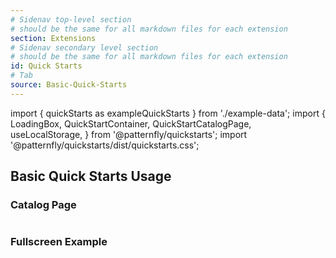 ```yaml
---
# Sidenav top-level section
# should be the same for all markdown files for each extension
section: Extensions
# Sidenav secondary level section
# should be the same for all markdown files for each extension
id: Quick Starts
# Tab
source: Basic-Quick-Starts
---
```


import { quickStarts as exampleQuickStarts } from './example-data';
import {
  LoadingBox,
  QuickStartContainer,
  QuickStartCatalogPage,
  useLocalStorage,
} from '@patternfly/quickstarts';
import '@patternfly/quickstarts/dist/quickstarts.css';

## Basic Quick Starts Usage

### Catalog Page
```js file="./AppProps.jsx"
```

### Fullscreen Example
```js file="./AppProps.jsx" isFullscreen
```

